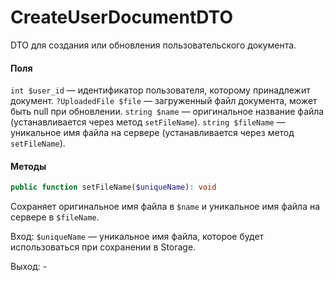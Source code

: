 # CreateUserDocumentDTO

DTO для создания или обновления пользовательского документа.

#### Поля

`int $user_id` — идентификатор пользователя, которому принадлежит документ.
`?UploadedFile $file` — загруженный файл документа, может быть null при обновлении.
`string $name` — оригинальное название файла (устанавливается через метод `setFileName`).
`string $fileName` — уникальное имя файла на сервере (устанавливается через метод `setFileName`).

#### Методы

```php
public function setFileName($uniqueName): void
```

Сохраняет оригинальное имя файла в `$name` и уникальное имя файла на сервере в `$fileName`. 

Вход: `$uniqueName` — уникальное имя файла, которое будет использоваться при сохранении в Storage.

Выход: -

